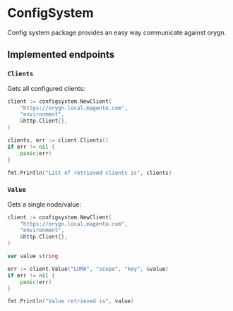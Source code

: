 # ConfigSystem
Config system package provides an easy way communicate against orygn. 

## Implemented endpoints

### `Clients`
Gets all configured clients:

```go
client := configsystem.NewClient(
	"https://orygn.local.magento.com",
	"environment",
	&http.Client{},
)

clients, err := client.Clients()
if err != nil {
	panic(err)
}

fmt.Println("List of retrieved clients is", clients)
```


### `Value`
Gets a single node/value:

```go
client := configsystem.NewClient(
	"https://orygn.local.magento.com",
	"environment",
	&http.Client{},
)

var value string

err := client.Value("LUMA", "scope", "key", &value)
if err != nil {
	panic(err)
}

fmt.Println("Value retrieved is", value)
```
